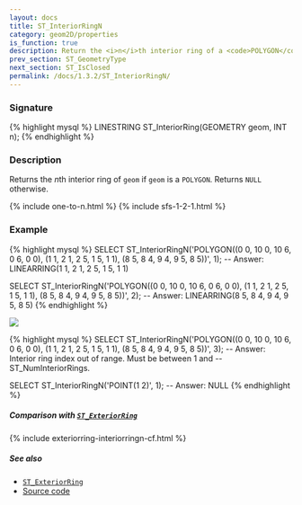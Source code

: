 ```yaml
---
layout: docs
title: ST_InteriorRingN
category: geom2D/properties
is_function: true
description: Return the <i>n</i>th interior ring of a <code>POLYGON</code>
prev_section: ST_GeometryType
next_section: ST_IsClosed
permalink: /docs/1.3.2/ST_InteriorRingN/
---
```


### Signature

{% highlight mysql %}
LINESTRING ST_InteriorRing(GEOMETRY geom, INT n);
{% endhighlight %}

### Description

Returns the *n*th interior ring of `geom` if `geom` is a `POLYGON`. Returns
`NULL` otherwise.

{% include one-to-n.html %}
{% include sfs-1-2-1.html %}

### Example

{% highlight mysql %}
SELECT ST_InteriorRingN('POLYGON((0 0, 10 0, 10 6, 0 6, 0 0),
                                 (1 1, 2 1, 2 5, 1 5, 1 1),
                                 (8 5, 8 4, 9 4, 9 5, 8 5))', 1);
-- Answer: LINEARRING(1 1, 2 1, 2 5, 1 5, 1 1)

SELECT ST_InteriorRingN('POLYGON((0 0, 10 0, 10 6, 0 6, 0 0),
                                 (1 1, 2 1, 2 5, 1 5, 1 1),
                                 (8 5, 8 4, 9 4, 9 5, 8 5))', 2);
-- Answer: LINEARRING(8 5, 8 4, 9 4, 9 5, 8 5)
{% endhighlight %}

<img class="displayed" src="../ST_InteriorRingN.png"/>

{% highlight mysql %}
SELECT ST_InteriorRingN('POLYGON((0 0, 10 0, 10 6, 0 6, 0 0),
                                 (1 1, 2 1, 2 5, 1 5, 1 1),
                                 (8 5, 8 4, 9 4, 9 5, 8 5))', 3);
-- Answer: Interior ring index out of range. Must be between 1 and
-- ST_NumInteriorRings.

SELECT ST_InteriorRingN('POINT(1 2)', 1);
-- Answer: NULL
{% endhighlight %}

##### Comparison with [`ST_ExteriorRing`](../ST_ExteriorRing)

{% include exteriorring-interiorringn-cf.html %}

##### See also

* [`ST_ExteriorRing`](../ST_ExteriorRing)
* <a href="https://github.com/orbisgis/h2gis/blob/master/h2gis-functions/src/main/java/org/h2gis/functions/spatial/properties/ST_InteriorRingN.java" target="_blank">Source code</a>
